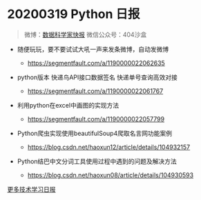 
# 20200319 Python 日报
> 微博：[数据科学家快报](https://www.weibo.com/wukehao)
> 微信公众号：404沙盒
- 随便玩玩，要不要试试大吼一声来发条微博，自动发微博
   - https://segmentfault.com/a/1190000022062635

- python版本 快递鸟API接口数据签名 快递单号查询高效对接
   - https://segmentfault.com/a/1190000022061767

- 利用python在excel中画图的实现方法
  - https://segmentfault.com/a/1190000022057799

- Python爬虫实现使用beautifulSoup4爬取名言网功能案例
  - https://blog.csdn.net/haoxun12/article/details/104932157

- Python结巴中文分词工具使用过程中遇到的问题及解决方法
  - https://blog.csdn.net/haoxun08/article/details/104930593



[更多技术学习日报](https://github.com/KehaoWu/dailypython)
